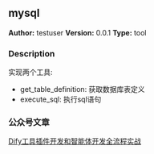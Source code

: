 ## mysql

**Author:** testuser
**Version:** 0.0.1
**Type:** tool

### Description
实现两个工具:
- get_table_definition: 获取数据库表定义
- execute_sql: 执行sql语句

### 公众号文章
[Dify工具插件开发和智能体开发全流程实战](https://mp.weixin.qq.com/s/n9AIWEmbXvWXBrO-Yc6gaA)

